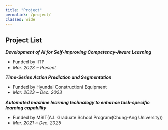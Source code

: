 ```yaml
---
title: "Project"
permalink: /project/
classes: wide  
---
```


## Project List
***Development of AI for Self-Improving Competency-Aware Learning<br>***
- Funded by IITP<br>
- *Mar. 2023 ~ Present<br>*

***Time-Series Action Prediction and Segmentation<br>***
- Funded by Hyundai Constructioni Equipment<br>
- *Mar. 2023 ~ Dec. 2023<br>*

***Automated machine learning technology to enhance task-specific learning capability<br>***
- Funded by MSIT(A.I. Graduate School Program(Chung-Ang University))<br>
- *Mar. 2021 ~ Dec. 2025<br>*




